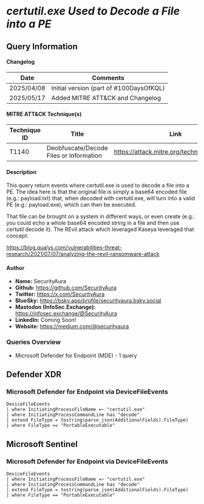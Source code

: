 # *certutil.exe Used to Decode a File into a PE*

## Query Information

#### Changelog

| Date | Comments |
|---|---|
| 2025/04/08 | Initial version (part of #100DaysOfKQL) |
| 2025/05/17 | Added MITRE ATT&CK and Changelog |

#### MITRE ATT&CK Technique(s)

| Technique ID | Title    | Link    |
| ---  | --- | --- |
| T1140 | Deobfuscate/Decode Files or Information | https://attack.mitre.org/techniques/T1140/ |

#### Description

This query return events where certutil.exe is used to decode a file into a PE. The idea here is that the original file is simply a base64 encoded file (e.g.: payload.txt) that, when decoded with certutil.exe, will turn into a valid PE (e.g.: payload.exe), which can then be executed.

That file can be brought on a system in different ways, or even create (e.g.: you could echo a whole base64 encoded string in a file and then use certutil decode it). The REvil attack which leveraged Kaseya leveraged that concept:

https://blog.qualys.com/vulnerabilities-threat-research/2021/07/07/analyzing-the-revil-ransomware-attack

#### Author <Optional>
- **Name:** SecurityAura
- **Github:** https://github.com/SecurityAura
- **Twitter:** https://x.com/SecurityAura
- **BlueSky:** https://bsky.app/profile/securityaura.bsky.social
- **Mastodon (InfoSec.Exchange):** https://infosec.exchange/@SecurityAura
- **LinkedIn:** Coming Soon!
- **Website:** https://medium.com/@securityaura

### Queries Overview ###

- Microsoft Defender for Endpoint (MDE) - 1 query

## Defender XDR ##
### Microsoft Defender for Endpoint via DeviceFileEvents ###
```KQL
DeviceFileEvents
| where InitiatingProcessFileName =~ "certutil.exe"
| where InitiatingProcessCommandLine has "decode"
| extend FileType = tostring(parse_json(AdditionalFields).FileType)
| where FileType == "PortableExecutable"
```
## Microsoft Sentinel ##
### Microsoft Defender for Endpoint via DeviceFileEvents ###
```KQL
DeviceFileEvents
| where InitiatingProcessFileName =~ "certutil.exe"
| where InitiatingProcessCommandLine has "decode"
| extend FileType = tostring(parse_json(AdditionalFields).FileType)
| where FileType == "PortableExecutable"
```
